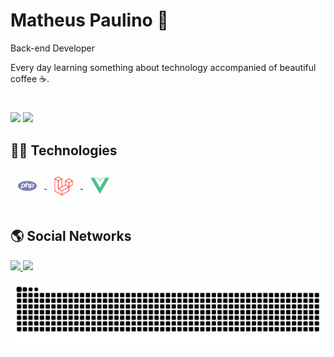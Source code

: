 # Matheus Paulino 🚀

Back-end Developer

Every day learning something about technology accompanied of beautiful coffee ☕.

#
<div>
  <img height="150em" src="https://github-readme-stats.vercel.app/api?username=matheus-paulino&hide=contribs,prs&theme=radical">
  <img height="150em" src="https://github-readme-stats.vercel.app/api/top-langs/?username=matheus-paulino&layout=compact&theme=radical">
</div>

## 👨‍💻 Technologies
<div>
  <a href="https://www.php.net/">
    <img align="center" height="30" style="padding: 12px;"  alt="PHP" title="#PHP" src="./assets/php.svg" />
  </a>
  <a href="https://laravel.com/">
    <img align="center" height="30" style="padding: 12px;" alt="Laravel" title="#Laravel" src="./assets/laravel.svg" />
  </a>
  
  <a href="https://vuejs.org/">
    <img align="center" height="30" style="padding: 12px;" alt="VueJS" title="#VueJS" src="./assets/vuejs.svg" />
  </a>
</div>

#

## 🌎 Social Networks

<div style="display: inline-block;">
  <a align="center" height="30" width="40" href="https://instagram.com/oematheos" target="_blank">
    <img src="https://img.shields.io/badge/-Instagram-%23E4405F?style=for-the-badge&logo=instagram&logoColor=white" target="_blank">
  </a>
  <a href = "mailto:matheus@lunarcode.com.br"><img src="https://img.shields.io/badge/-Gmail-%23333?style=for-the-badge&logo=gmail&logoColor=white" target="_blank">
  </a>
</div>


  ![Snake animation](https://github.com/matheus-paulino/matheus-paulino/blob/output/github-contribution-grid-snake.svg)
